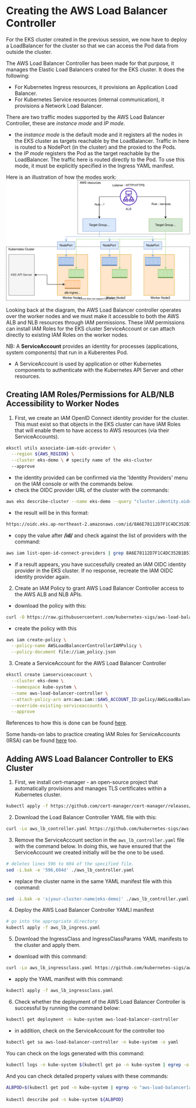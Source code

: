 # Creating the AWS Load Balancer Controller
For the EKS cluster created in the previous session, we now have to deploy a LoadBalancer for the cluster so that we can access the Pod data from outside the cluster.

The AWS Load Balancer Controller has been made for that purpose, it manages the Elastic Load Balancers crated for the EKS cluster.
It does the following:
- For Kubernetes Ingress resources, it provisions an Application Load Balancer.
- For Kubernetes Service resources (internal communication), it provisions a Network Load Balancer.

There are two traffic modes supported by the AWS Load Balancer Controller, these are *instance mode* and *IP mode*.
- the *instance mode* is the default mode and it registers all the nodes in the EKS cluster as targets reachable by the LoadBalancer. Traffic in here is routed to a NodePort (in the cluster) and the proxied to the Pods.
- the *IP mode* registers the Pod as the target reachable by the LoadBalancer. The traffic here is routed directly to the Pod. To use this mode, it must be explicitly specified in the Ingress YAML manifest.

Here is an illustration of how the modes work:
![aws-ingress-lb](../assets/photos/alb-ingress-controller-traffic-mode.svg)

Looking back at the diagram, the AWS Load Balancer controller operates over the worker nodes and we must make it accessible to both the AWS ALB and NLB resources through IAM permissions. These IAM permissions can install IAM Roles for the EKS cluster ServiceAccount or can attach directly to existing IAM Roles on the worker nodes.

NB: A **ServiceAccount** provides an identity for processes (applications, system components) that run in a Kuberentes Pod.
- A ServiceAccount is used by application or other Kubernetes components to authenticate with the Kubernetes API Server and other resources.


## Creating IAM Roles/Permissions for ALB/NLB Accessibility to Worker Nodes
1. First, we create an IAM OpenID Connect identity provider for the cluster. This must exist so that objects in the EKS cluster can have IAM Roles that will enable them to have access to AWS resources (via their ServiceAccounts).
```bash
eksctl utils associate-iam-oidc-provider \
  --region ${AWS_REGION} \
  --cluster eks-demo \ # specify name of the eks-cluster 
  --approve
```
- the identity provided can be confirmed via the 'Identity Providers' menu on the IAM console or with the commands below.
- check the OIDC provider URL of the cluster with the commands:
```bash
aws eks describe-cluster --name eks-demo --query "cluster.identity.oidc.issuer" --output text
```
- the result will be in this format:
```bash
https://oidc.eks.ap-northeast-2.amazonaws.com/id/8A6E78112D7F1C4DC352B1B511DD13CF
```
- copy the value after **/id/** and check against the list of providers with the command:
```bash
aws iam list-open-id-connect-providers | grep 8A6E78112D7F1C4DC352B1B511DD13CF
```
- if a result appears, you have successfully created an IAM OIDC identity provider in the EKS cluster. If no response, recreate the IAM OIDC identity provider again.

2. Create an IAM Policy to grant AWS Load Balancer Controller access to the AWS ALB and NLB APIs.
- download the policy with this:
```bash
curl -O https://raw.githubusercontent.com/kubernetes-sigs/aws-load-balancer-controller/v2.5.4/docs/install/iam_policy.json
```
- create the policy with this
```bash
aws iam create-policy \
  --policy-name AWSLoadBalancerControllerIAMPolicy \
  --policy-document file://iam_policy.json
```

3. Create a ServiceAccount for the AWS Load Balancer Controller
```bash
eksctl create iamserviceaccount \
  --cluster eks-demo \
  --namespace kube-system \
  --name aws-load-balancer-controller \
  --attach-policy-arn arn:aws:iam::$AWS_ACCOUNT_ID:policy/AWSLoadBalancerControllerIAMPolicy \
  --override-existing-serviceaccounts \
  --approve
```

References to how this is done can be found [here](https://kubernetes-sigs.github.io/aws-load-balancer-controller/v2.6/deploy/installation/).

Some hands-on labs to practice creating IAM Roles for ServiceAccounts (IRSA) can be found [here](https://repost.aws/knowledge-center/eks-restrict-s3-bucket) too.


## Adding AWS Load Balancer Controller to EKS Cluster
1. First, we install cert-manager - an open-source project that automatically provisions and manages TLS certificates within a Kubernetes cluster.
```bash
kubectl apply -f https://github.com/cert-manager/cert-manager/releases/download/v1.13.1/cert-manager.yaml
```

2. Download the Load Balancer Controller YAML file with this:
```bash
curl -Lo aws_lb_controller.yaml https://github.com/kubernetes-sigs/aws-load-balancer-controller/releases/download/v2.5.4/v2_5_4_full.yaml
```

3. Remove the ServiceAccount section in the `aws_lb_controller.yaml` file with the command below. In doing this, we have ensured that the ServiceAccount we created initially will be the one to be used.
```bash
# deletes lines 596 to 604 of the specified file.
sed -i.bak -e '596,604d' ./aws_lb_controller.yaml
```
- replace the cluster name in the same YAML manifest file with this command:
```bash
sed -i.bak -e 's|your-cluster-name|eks-demo|' ./aws_lb_controller.yaml
```

4. Deploy the AWS Load Balancer Controller YAMLl manifest
```bash
# go into the appropriate directory
kubectl apply -f aws_lb_ingress.yaml
```

5. Download the IngressClass and IngressClassParams YAML manifests to the cluster and apply them.
- download with this command:
```bash
curl -Lo aws_lb_ingressclass.yaml https://github.com/kubernetes-sigs/aws-load-balancer-controller/releases/download/v2.5.4/v2_5_4_ingclass.yaml
```
- apply the YAML manifest with this command:
```bash
kubectl apply -f aws_lb_ingressclass.yaml
```

6. Check whether the deployment of the AWS Load Balancer Controller is successful by running the command below:
```bash
kubectl get deployment -n kube-system aws-load-balancer-controller
```
- in addition, check on the ServiceAccount for the controller too
```bash
kubectl get sa aws-load-balancer-controller -n kube-system -o yaml
```

You can check on the logs generated with this command:
```bash
kubectl logs -n kube-system $(kubectl get po -n kube-system | egrep -o "aws-load-balancer[a-zA-Z0-9-]+")
```

And you can check detailed property values with these commands:
```bash
ALBPOD=$(kubectl get pod -n kube-system | egrep -o "aws-load-balancer[a-zA-Z0-9-]+")

kubectl describe pod -n kube-system ${ALBPOD}
```